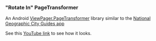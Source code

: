 ### "Rotate In" PageTransformer

An Android [ViewPager.PageTransformer](https://developer.android.com/reference/androidx/viewpager/widget/ViewPager.PageTransformer) library similar to the [National Geographic City Guides app](http://www.nationalgeographic.com/mobile/apps/city-guides-by-national-geographic/) 

See this [YouTube link](https://www.youtube.com/watch?v=kDYx335KjGY&feature=youtu.be) to see how it looks.


